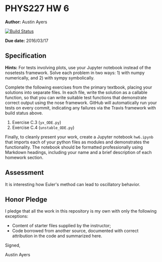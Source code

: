 # PHYS227 HW 6

**Author:** Austin Ayers

[![Build Status](https://travis-ci.org/chapman-phys227-2016s/hw-6-C0deMonkee.svg?branch=master)](https://travis-ci.org/chapman-phys227-2016s/hw-6-C0deMonkee)

**Due date:** 2016/03/17

## Specification

**Hints:** For tests involving plots, use your Jupyter notebook instead of the nosetests framework. Solve each problem in two ways: 1) with numpy numerically, and 2) with sympy symbolically.

Complete the following exercises from the primary textbook, placing your solutions into separate files. In each file, write the solution as a callable function, so that you can write suitable test functions that demonstrate correct output using the nose framework. GitHub will automatically run your tests on every commit, indicating any failures via the Travis framework with build status above.

1. Exercise C.3 (```yx_ODE.py```)
1. Exercise C.4 (```unstable_ODE.py```) 

Finally, to cleanly present your work, create a Jupyter notebook ```hw6.ipynb``` that imports each of your python files as modules and demonstrates the functionality. The notebook should be formatted professionally using Markdown headings, including your name and a brief description of each homework section.

## Assessment

It is interesting how Euler's method can lead to oscillatory behavior.

## Honor Pledge

I pledge that all the work in this repository is my own with only the following exceptions:

* Content of starter files supplied by the instructor;
* Code borrowed from another source, documented with correct attribution in the code and summarized here.

Signed,

Austin Ayers
